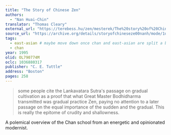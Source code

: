 ```yaml
---
title: "The Story of Chinese Zen"
authors:
  - "Nan Huai-Chin"
translator: "Thomas Cleary"
external_url: "https://terebess.hu/zen/mesterek/The%20story%20of%20Chinese%20Zen.pdf"
source_url: "https://archive.org/details/storyofchineseze00nanh/mode/1up"
tags:
  - east-asian # maybe move down once chan and east-asian are split a bit better
  - chan
year: 1995
olid: OL790774M
oclc: 1036880317
publisher: "C. E. Tuttle"
address: "Boston"
pages: 258
---
```


> some people cite the Lankavatara Sutra's passage on gradual cultivation as a proof that what Great Master Bodhidharma transmitted was gradual practice Zen, paying no attention to a later passage on the equal importance of the sudden and the gradual. This is really the epitome of crudity and shallowness.

A polemical overview of the Chan school from an energetic and opinionated modernist.
